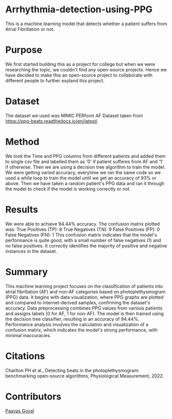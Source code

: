 # Arrhythmia-detection-using-PPG
This is a machine learning model that detects whether a patient suffers from Atrial Fibrillation or not.
# Purpose
We first started building this as a project for college but when we were researching the topic, we couldn't find any open-source projects. Hence we have decided to make this an open-source project to collaborate with different people to further expland this project. 
# Dataset
The dataset we used was MIMIC PERform AF Dataset taken from https://ppg-beats.readthedocs.io/en/latest/ 
# Method
We took the Time and PPG columns from different patients and added them to single csv file and labelled them as '0' if patient sufferes from AF and '1' if otherwise. Then we are using a decision tree algorithm to train the model. We were getting varied accuracy, everytime we ran the same code so we used a while loop to train the model until we get an accuracy of 93% or above. Then we have taken a random patient's PPG data and ran it through the model to check if the model is working correctly or not.
# Results 
We were able to achieve 94.44% accuracy. The confusion matrix plotted was:
True Positives (TP): 8 
True Negatives (TN): 9 
False Positives (FP): 0
False Negatives (FN): 1
This confusion matrix indicates that the model's performance is quite good, with a small number of false negatives (1) and no false positives. It correctly identifies the majority of positive and negative instances in the dataset.
# Summary
This machine learning project focuses on the classification of patients into atrial fibrillation (AF) and non-AF categories based on photoplethysmogram (PPG) data. It begins with data visualization, where PPG graphs are plotted and compared to internet-derived samples, confirming the dataset's accuracy. Data preprocessing combines PPG values from various patients and assigns labels (0 for AF, 1 for non-AF). The model is then trained using the decision tree classifier, resulting in an accuracy of 94.44%. Performance analysis involves the calculation and visualization of a confusion matrix, which indicates the model's strong
performance, with minimal inaccuracies.
# Citations 
Charlton PH et al., Detecting beats in the photoplethysmogram: benchmarking open-source algorithms, Physiological Measurement, 2022.
# Contributors
[Paavas Goyal](https://github.com/Yeetogami)

<!-- ALL-CONTRIBUTORS-LIST:START - Do not remove or modify this section -->
<!-- prettier-ignore-start -->
<!-- markdownlint-disable -->

<!-- markdownlint-restore -->
<!-- prettier-ignore-end -->

<!-- ALL-CONTRIBUTORS-LIST:END -->
